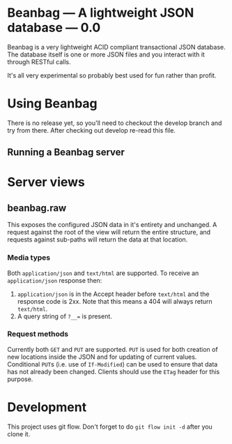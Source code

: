# Beanbag — A lightweight JSON database — 0.0 #

Beanbag is a very lightweight ACID compliant transactional JSON database. The database itself is one or more JSON files and you interact with it through RESTful calls.

It's all very experimental so probably best used for fun rather than profit.

# Using Beanbag #

There is no release yet, so you'll need to checkout the develop branch and try from there. After checking out develop re-read this file.

## Running a Beanbag server ##


# Server views #

## beanbag.raw ##

This exposes the configured JSON data in it's entirety and unchanged. A request against the root of the view will return the entire structure, and requests against sub-paths will return the data at that location.

### Media types ###

Both `application/json` and `text/html` are supported. To receive an `application/json` response then:

1. `application/json` is in the Accept header before `text/html` and the response code is 2xx. Note that this means a 404 will always return `text/html`.
2. A query string of `?__=` is present.

### Request methods ###

Currently both `GET` and `PUT` are supported. `PUT` is used for both creation of new locations inside the JSON and for updating of current values. Conditional `PUT`s (i.e. use of `If-Modified`) can be used to ensure that data has not already been changed. Clients should use the `ETag` header for this purpose.


# Development #

This project uses git flow. Don't forget to do `git flow init -d` after you clone it.
